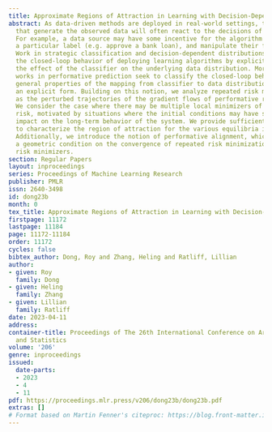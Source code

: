 ```yaml
---
title: Approximate Regions of Attraction in Learning with Decision-Dependent Distributions
abstract: As data-driven methods are deployed in real-world settings, the processes
  that generate the observed data will often react to the decisions of the learner.
  For example, a data source may have some incentive for the algorithm to provide
  a particular label (e.g. approve a bank loan), and manipulate their features accordingly.
  Work in strategic classification and decision-dependent distributions seeks to characterize
  the closed-loop behavior of deploying learning algorithms by explicitly considering
  the effect of the classifier on the underlying data distribution. More recently,
  works in performative prediction seek to classify the closed-loop behavior by considering
  general properties of the mapping from classifier to data distribution, rather than
  an explicit form. Building on this notion, we analyze repeated risk minimization
  as the perturbed trajectories of the gradient flows of performative risk minimization.
  We consider the case where there may be multiple local minimizers of performative
  risk, motivated by situations where the initial conditions may have significant
  impact on the long-term behavior of the system. We provide sufficient conditions
  to characterize the region of attraction for the various equilibria in this settings.
  Additionally, we introduce the notion of performative alignment, which provides
  a geometric condition on the convergence of repeated risk minimization to performative
  risk minimizers.
section: Regular Papers
layout: inproceedings
series: Proceedings of Machine Learning Research
publisher: PMLR
issn: 2640-3498
id: dong23b
month: 0
tex_title: Approximate Regions of Attraction in Learning with Decision-Dependent Distributions
firstpage: 11172
lastpage: 11184
page: 11172-11184
order: 11172
cycles: false
bibtex_author: Dong, Roy and Zhang, Heling and Ratliff, Lillian
author:
- given: Roy
  family: Dong
- given: Heling
  family: Zhang
- given: Lillian
  family: Ratliff
date: 2023-04-11
address:
container-title: Proceedings of The 26th International Conference on Artificial Intelligence
  and Statistics
volume: '206'
genre: inproceedings
issued:
  date-parts:
  - 2023
  - 4
  - 11
pdf: https://proceedings.mlr.press/v206/dong23b/dong23b.pdf
extras: []
# Format based on Martin Fenner's citeproc: https://blog.front-matter.io/posts/citeproc-yaml-for-bibliographies/
---
```

